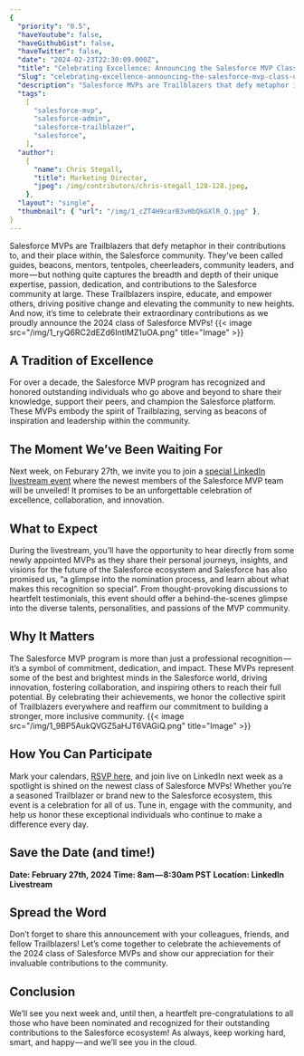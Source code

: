 ```yaml
---
{
  "priority": "0.5",
  "haveYoutube": false,
  "haveGithubGist": false,
  "haveTwitter": false,
  "date": "2024-02-23T22:30:09.000Z",
  "title": "Celebrating Excellence: Announcing the Salesforce MVP Class of 2024!",
  "Slug": "celebrating-excellence-announcing-the-salesforce-mvp-class-of-2024",
  "description": "Salesforce MVPs are Trailblazers that defy metaphor in their contributions to, and their place within, the Salesforce community. They’ve been called guides, beacons, mentors, tentpoles, cheerleaders, community leaders, and more — but nothing quite captures the breadth and depth of their unique expertise, passion, dedication, and contributions to the Salesforce community at large..",
  "tags":
    [
      "salesforce-mvp",
      "salesforce-admin",
      "salesforce-trailblazer",
      "salesforce",
    ],
  "author":
    {
      "name": Chris Stegall,
      "title": Marketing Director,
      "jpeg": /img/contributors/chris-stegall_128-128.jpeg,
    },
  "layout": "single",
  "thumbnail": { "url": "/img/1_cZT4H9carB3vHbQkGXlR_Q.jpg" },
}
---
```


Salesforce MVPs are Trailblazers that defy metaphor in their contributions to, and their place within, the Salesforce community. They’ve been called guides, beacons, mentors, tentpoles, cheerleaders, community leaders, and more — but nothing quite captures the breadth and depth of their unique expertise, passion, dedication, and contributions to the Salesforce community at large.
These Trailblazers inspire, educate, and empower others, driving positive change and elevating the community to new heights. And now, it’s time to celebrate their extraordinary contributions as we proudly announce the 2024 class of Salesforce MVPs!
{{< image src="/img/1_ryQ6RC2dEZd6IntIMZ1uOA.png" title="Image" >}}

## A Tradition of Excellence

For over a decade, the Salesforce MVP program has recognized and honored outstanding individuals who go above and beyond to share their knowledge, support their peers, and champion the Salesforce platform. These MVPs embody the spirit of Trailblazing, serving as beacons of inspiration and leadership within the community.

## The Moment We’ve Been Waiting For

Next week, on Feburary 27th, we invite you to join a [special LinkedIn livestream event](https://go.mkp.dev/MVPs2024) where the newest members of the Salesforce MVP team will be unveiled!
It promises to be an unforgettable celebration of excellence, collaboration, and innovation.

## What to Expect

During the livestream, you’ll have the opportunity to hear directly from some newly appointed MVPs as they share their personal journeys, insights, and visions for the future of the Salesforce ecosystem and Salesforce has also promised us, “a glimpse into the nomination process, and learn about what makes this recognition so special”.
From thought-provoking discussions to heartfelt testimonials, this event should offer a behind-the-scenes glimpse into the diverse talents, personalities, and passions of the MVP community.

## Why It Matters

The Salesforce MVP program is more than just a professional recognition — it’s a symbol of commitment, dedication, and impact. These MVPs represent some of the best and brightest minds in the Salesforce world, driving innovation, fostering collaboration, and inspiring others to reach their full potential. By celebrating their achievements, we honor the collective spirit of Trailblazers everywhere and reaffirm our commitment to building a stronger, more inclusive community.
{{< image src="/img/1_9BP5AukQVGZ5aHJT6VAGiQ.png" title="Image" >}}

## How You Can Participate

Mark your calendars, [RSVP here](https://go.mkp.dev/MVPs2024), and join live on LinkedIn next week as a spotlight is shined on the newest class of Salesforce MVPs!
Whether you’re a seasoned Trailblazer or brand new to the Salesforce ecosystem, this event is a celebration for all of us.
Tune in, engage with the community, and help us honor these exceptional individuals who continue to make a difference every day.

## Save the Date (and time!)

**Date: February 27th, 2024**
**Time: 8am — 8:30am PST**
**Location: LinkedIn Livestream**

## Spread the Word

Don’t forget to share this announcement with your colleagues, friends, and fellow Trailblazers! Let’s come together to celebrate the achievements of the 2024 class of Salesforce MVPs and show our appreciation for their invaluable contributions to the community.

## Conclusion

We’ll see you next week and, until then, a heartfelt pre-congratulations to all those who have been nominated and recognized for their outstanding contributions to the Salesforce ecosystem!
As always, keep working hard, smart, and happy — and we’ll see you in the cloud.
